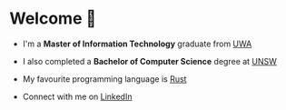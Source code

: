 # Welcome 👋

- I'm a **Master of Information Technology** graduate from [UWA](https://www.uwa.edu.au)

- I also completed a **Bachelor of Computer Science** degree at [UNSW](https://www.unsw.edu.au)

- My favourite programming language is [Rust](https://www.rust-lang.org)

- Connect with me on [LinkedIn](https://www.linkedin.com/in/kaiqiliang)
